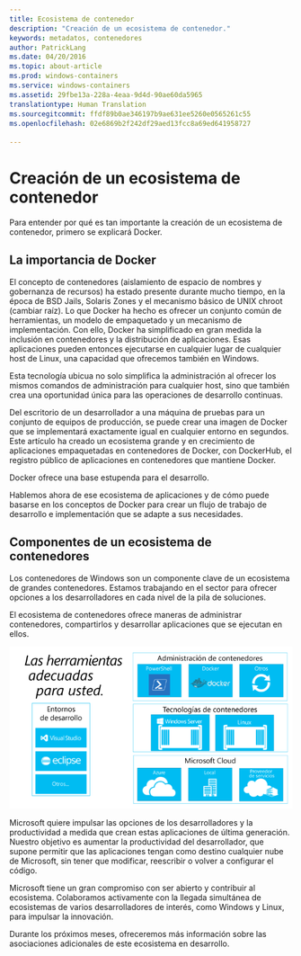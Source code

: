 ```yaml
---
title: Ecosistema de contenedor
description: "Creación de un ecosistema de contenedor."
keywords: metadatos, contenedores
author: PatrickLang
ms.date: 04/20/2016
ms.topic: about-article
ms.prod: windows-containers
ms.service: windows-containers
ms.assetid: 29fbe13a-228a-4eaa-9d4d-90ae60da5965
translationtype: Human Translation
ms.sourcegitcommit: ffdf89b0ae346197b9ae631ee5260e0565261c55
ms.openlocfilehash: 02e6869b2f242df29aed13fcc8a69ed641958727

---
```


# Creación de un ecosistema de contenedor

Para entender por qué es tan importante la creación de un ecosistema de contenedor, primero se explicará Docker.

## La importancia de Docker

El concepto de contenedores (aislamiento de espacio de nombres y gobernanza de recursos) ha estado presente durante mucho tiempo, en la época de BSD Jails, Solaris Zones y el mecanismo básico de UNIX chroot (cambiar raíz).   Lo que Docker ha hecho es ofrecer un conjunto común de herramientas, un modelo de empaquetado y un mecanismo de implementación.  Con ello, Docker ha simplificado en gran medida la inclusión en contenedores y la distribución de aplicaciones.  Esas aplicaciones pueden entonces ejecutarse en cualquier lugar de cualquier host de Linux, una capacidad que ofrecemos también en Windows.

Esta tecnología ubicua no solo simplifica la administración al ofrecer los mismos comandos de administración para cualquier host, sino que también crea una oportunidad única para las operaciones de desarrollo continuas.

Del escritorio de un desarrollador a una máquina de pruebas para un conjunto de equipos de producción, se puede crear una imagen de Docker que se implementará exactamente igual en cualquier entorno en segundos. Este artículo ha creado un ecosistema grande y en crecimiento de aplicaciones empaquetadas en contenedores de Docker, con DockerHub, el registro público de aplicaciones en contenedores que mantiene Docker.

Docker ofrece una base estupenda para el desarrollo.

Hablemos ahora de ese ecosistema de aplicaciones y de cómo puede basarse en los conceptos de Docker para crear un flujo de trabajo de desarrollo e implementación que se adapte a sus necesidades.


## Componentes de un ecosistema de contenedores

Los contenedores de Windows son un componente clave de un ecosistema de grandes contenedores. Estamos trabajando en el sector para ofrecer opciones a los desarrolladores en cada nivel de la pila de soluciones.

El ecosistema de contenedores ofrece maneras de administrar contenedores, compartirlos y desarrollar aplicaciones que se ejecutan en ellos.

![](media/containerEcosystem.png)

Microsoft quiere impulsar las opciones de los desarrolladores y la productividad a medida que crean estas aplicaciones de última generación.  Nuestro objetivo es aumentar la productividad del desarrollador, que supone permitir que las aplicaciones tengan como destino cualquier nube de Microsoft, sin tener que modificar, reescribir o volver a configurar el código.

Microsoft tiene un gran compromiso con ser abierto y contribuir al ecosistema.  Colaboramos activamente con la llegada simultánea de ecosistemas de varios desarrolladores de interés, como Windows y Linux, para impulsar la innovación.

Durante los próximos meses, ofreceremos más información sobre las asociaciones adicionales de este ecosistema en desarrollo.



<!--HONumber=Oct16_HO4-->


